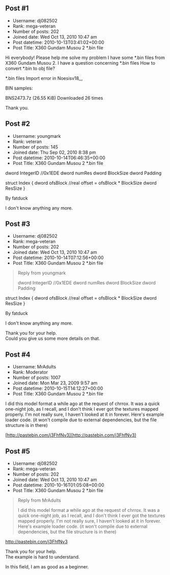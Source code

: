 ## Post #1
- Username: dj082502
- Rank: mega-veteran
- Number of posts: 202
- Joined date: Wed Oct 13, 2010 10:47 am
- Post datetime: 2010-10-13T03:41:02+00:00
- Post Title: X360 Gundam Musou 2 *.bin file

Hi everybody! 
Please help me solve my problem
I have some *.bin files from X360 Gundam Musou 2.
I have a question concerning *.bin files
How to convert *.bin to obj file?

*.bin files Import error in Noesisv18,,,



BIN samples:

 BNS2473.7z
(26.55 KiB) Downloaded 26 times





Thank you.
## Post #2
- Username: youngmark
- Rank: veteran
- Number of posts: 145
- Joined date: Thu Sep 02, 2010 8:38 pm
- Post datetime: 2010-10-14T06:46:35+00:00
- Post Title: X360 Gundam Musou 2 *.bin file

dword IntegerID  //0x1EDE
dword numRes
dword BlockSize
dword Padding

struct Index {
  dword ofsBlock  //real offset = ofsBlock * BlockSize
  dword ResSize
}

By fatduck

I don't know anything any more.
## Post #3
- Username: dj082502
- Rank: mega-veteran
- Number of posts: 202
- Joined date: Wed Oct 13, 2010 10:47 am
- Post datetime: 2010-10-14T07:12:56+00:00
- Post Title: X360 Gundam Musou 2 *.bin file

> Reply from youngmark
>
> dword IntegerID  //0x1EDE
dword numRes
dword BlockSize
dword Padding

struct Index {
  dword ofsBlock  //real offset = ofsBlock * BlockSize
  dword ResSize
}

By fatduck

I don't know anything any more.

Thank you for your help.	
Could you give us some more details on that.
## Post #4
- Username: MrAdults
- Rank: Moderator
- Number of posts: 1007
- Joined date: Mon Mar 23, 2009 9:57 am
- Post datetime: 2010-10-15T14:12:27+00:00
- Post Title: X360 Gundam Musou 2 *.bin file

I did this model format a while ago at the request of chrrox. It was a quick one-night job, as I recall, and I don't think I ever got the textures mapped properly. I'm not really sure, I haven't looked at it in forever. Here's example loader code. (it won't compile due to external dependencies, but the file structure is in there)

[http://pastebin.com/j3FhfNv3](http://pastebin.com/j3FhfNv3)
## Post #5
- Username: dj082502
- Rank: mega-veteran
- Number of posts: 202
- Joined date: Wed Oct 13, 2010 10:47 am
- Post datetime: 2010-10-16T01:05:08+00:00
- Post Title: X360 Gundam Musou 2 *.bin file

> Reply from MrAdults
>
> I did this model format a while ago at the request of chrrox. It was a quick one-night job, as I recall, and I don't think I ever got the textures mapped properly. I'm not really sure, I haven't looked at it in forever. Here's example loader code. (it won't compile due to external dependencies, but the file structure is in there)

http://pastebin.com/j3FhfNv3

Thank you for your help.	
The example is hard to understand.

In this field, I am as good as a beginner.
